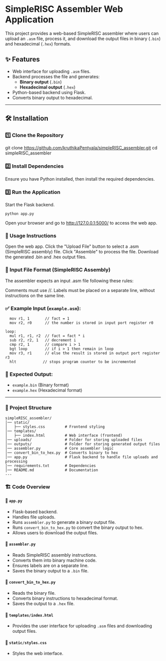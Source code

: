 # SimpleRISC Assembler Web Application

This project provides a web-based SimpleRISC assembler where users can upload an `.asm` file, process it, and download the output files in binary (`.bin`) and hexadecimal (`.hex`) formats.

## ✨ Features
- Web interface for uploading `.asm` files.
- Backend processes the file and generates:
  - **Binary output** (`.bin`)
  - **Hexadecimal output** (`.hex`)
- Python-based backend using Flask.
- Converts binary output to hexadecimal.

---

## 🛠 Installation

### 1️⃣ Clone the Repository

git clone https://github.com/kruthikaPentyala/simpleRISC_assembler.git
cd simpleRISC_assembler

### 2️⃣ Install Dependencies
Ensure you have Python installed, then install the required dependencies.

### 3️⃣ Run the Application
Start the Flask backend.
```
python app.py
```
Open your browser and go to http://127.0.0.1:5000/ to access the web app.

### 🚀 Usage Instructions
Open the web app.
Click the "Upload File" button to select a .asm (SimpleRISC assembly) file.
Click "Assemble" to process the file.
Download the generated .bin and .hex output files.

### 📄 Input File Format (SimpleRISC Assembly)
The assembler expects an input .asm file following these rules:

Comments must use //.
Labels must be placed on a separate line, without instructions on the same line.
### ✅ Example Input (`example.asm`):

```assembly
  mov r1, 1       // fact = 1
  mov r2, r0      // the number is stored in input port register r0

loop: 
  mul r1, r1, r2  // fact = fact * i
  sub r2, r2, 1   // decrement i
  cmp r2, 1       // compare i > 1
  bgt loop        // if i > 1 then remain in loop
  mov r3, r1      // else the result is stored in output port register r3
  hlt            // stops program counter to be incremented
```

### 🎯 Expected Output:
- `example.bin` (Binary format)
- `example.hex` (Hexadecimal format)

---
### 📂 Project Structure
```
simpleRISC_assembler/
│── static/
│   ├── styles.css         # Frontend styling
│── templates/
│   ├── index.html         # Web interface (frontend)
│── uploads/               # Folder for storing uploaded files
│── outputs/               # Folder for storing generated output files
│── assembler.py           # Core assembler logic
│── convert_bin_to_hex.py  # Converts binary to hex
│── app.py                 # Flask backend to handle file uploads and processing
│── requirements.txt       # Dependencies
│── README.md              # Documentation
---
```
### 🏗 **Code Overview**
#### 🔹 `app.py`
- Flask-based backend.
- Handles file uploads.
- Runs `assembler.py` to generate a binary output file.
- Runs `convert_bin_to_hex.py` to convert the binary output to hex.
- Allows users to download the output files.

#### 🔹 `assembler.py`
- Reads SimpleRISC assembly instructions.
- Converts them into binary machine code.
- Ensures labels are on a separate line.
- Saves the binary output to a `.bin` file.

#### 🔹 `convert_bin_to_hex.py`
- Reads the binary file.
- Converts binary instructions to hexadecimal format.
- Saves the output to a `.hex` file.

#### 🔹 `templates/index.html`
- Provides the user interface for uploading `.asm` files and downloading output files.

#### 🔹 `static/styles.css`
- Styles the web interface.
